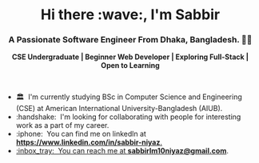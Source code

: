 <h1 align="center">Hi there :wave:, I'm Sabbir </h1>

<h3 align="center">A Passionate Software Engineer From Dhaka, Bangladesh. 👨‍💻 </h3>
<!-- <br/> -->
<!-- <p><strong>Welcome to my profile! I'm coder by passion & profession :man_technologist:, football crazy by hobby ⚽, A calm personality. 🇧🇩</strong></p>
</br> -->
<p align="center"><strong>CSE Undergraduate | Beginner Web Developer | Exploring Full-Stack | Open to Learning </strong></p>
</br>

<ul>
<!-- <li>:briefcase: &nbsp;I'm currently studying at AIUB</li> -->
<li>🏛️ &nbsp;I'm currently studying BSc in Computer Science and Engineering (CSE) at American International University-Bangladesh (AIUB).</li>
<li>:handshake: &nbsp;I'm looking for collaborating with people for interesting work as a part of my career.</li>
<!-- <li>:nerd_face: &nbsp;Ask me anything about <strong>JavaScript, TypeScript, React, Next.js & Node</strong>.</li> -->
<li>:iphone: &nbsp;You can find me on linkedln at <strong><a href="https://www.linkedin.com/in/sabbir-niyaz-ssaabbiirrhhossaaiinn/" target="_blank"> https://www.linkedin.com/in/sabbir-niyaz</strong>.</li>
<li>:inbox_tray: &nbsp;You can reach me at <strong><a href="mailto:sabbirlm10niyaz@gmail.com" target="_blank"> sabbirlm10niyaz@gmail.com</a></strong>.</li>
<!-- <li></li> -->
</ul>

